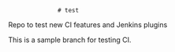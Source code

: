                   # test
Repo to test new CI features and Jenkins plugins

This is a sample branch for testing CI. 
